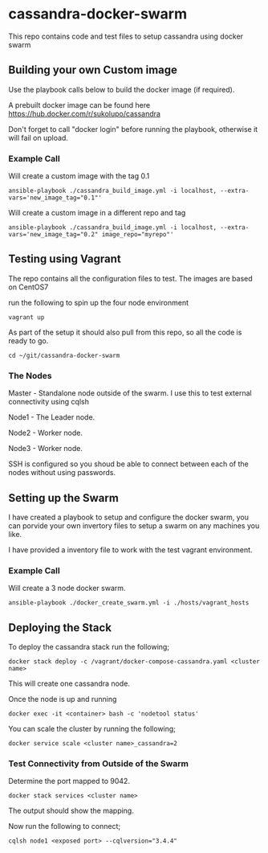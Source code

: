# cassandra-docker-swarm
This repo contains code and test files to setup cassandra using docker swarm

## Building your own Custom image
Use the playbook calls below to build the docker image (if required).

A prebuilt docker image can be found here https://hub.docker.com/r/sukolupo/cassandra

Don't forget to call "docker login" before running the playbook, otherwise it will fail on upload.

### Example Call
Will create a custom image with the tag 0.1

```
ansible-playbook ./cassandra_build_image.yml -i localhost, --extra-vars='new_image_tag="0.1"'
```

Will create a custom image in a different repo and tag
```
ansible-playbook ./cassandra_build_image.yml -i localhost, --extra-vars='new_image_tag="0.2" image_repo="myrepo"'
```


## Testing using Vagrant
The repo contains all the configuration files to test. The images are based on CentOS7

run the following to spin up the four node environment
```
vagrant up
```

As part of the setup it should also pull from this repo, so all the code is ready to go.
```
cd ~/git/cassandra-docker-swarm
```

### The Nodes
Master - Standalone node outside of the swarm. I use this to test external connectivity using cqlsh

Node1 - The Leader node.

Node2 - Worker node.

Node3 - Worker node.

SSH is configured so you shoud be able to connect between each of the nodes without using passwords.

## Setting up the Swarm
I have created a playbook to setup and configure the docker swarm, you can porvide your own invertory files to setup a swarm on any machines you like. 

I have provided a inventory file to work with the test vagrant environment.

### Example Call
Will create a 3 node docker swarm.
```
ansible-playbook ./docker_create_swarm.yml -i ./hosts/vagrant_hosts
```


## Deploying the Stack
To deploy the cassandra stack run the following;

```
docker stack deploy -c /vagrant/docker-compose-cassandra.yaml <cluster name>
```

This will create one cassandra node.

Once the node is up and running

```
docker exec -it <container> bash -c 'nodetool status'
```

You can scale the cluster by running the following;

```
docker service scale <cluster name>_cassandra=2
```

### Test Connectivity from Outside of the Swarm

Determine the port mapped to 9042.

```
docker stack services <cluster name>
```

The output should show the mapping.

Now run the following to connect;

```
cqlsh node1 <exposed port> --cqlversion="3.4.4"
```
